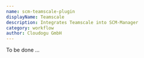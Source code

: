 ```yaml
---
name: scm-teamscale-plugin
displayName: Teamscale
description: Integrates Teamscale into SCM-Manager
category: workflow
author: Cloudogu GmbH
---
```


To be done ...
